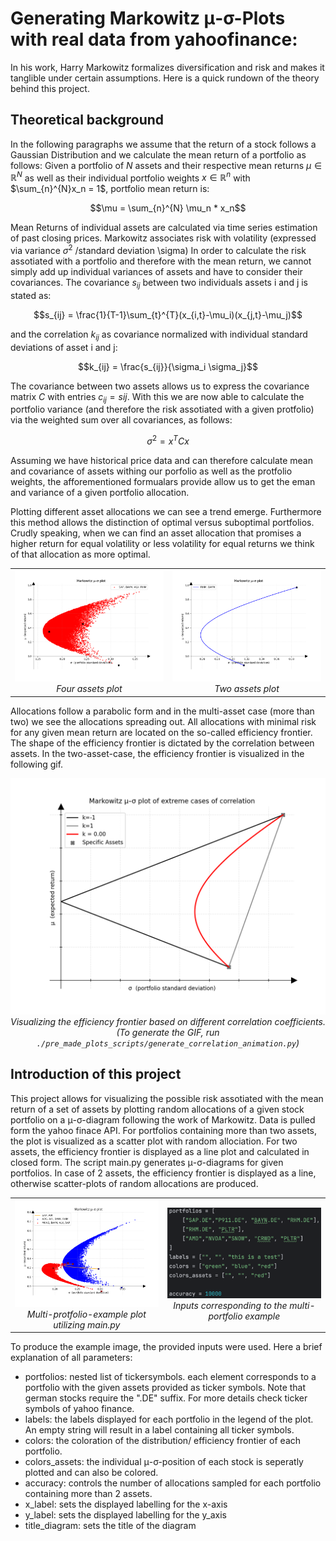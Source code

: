 # Generating Markowitz μ-σ-Plots with real data from yahoofinance:

In his work, Harry Markowitz formalizes diversification and risk and makes it tanglible under certain assumptions. Here is a quick rundown of the theory behind this project.

## Theoretical background

In the following paragraphs we assume that the return of a stock follows a Gaussian Distribution and we calculate the mean return of a portfolio as follows: 
Given a portfolio of $N$ assets and their respective mean returns $\mu \in \mathbb{R}^N$ as well as 
their individual portfolio weights $x \in \mathbb{R}^n$ with $\sum_{n}^{N}x_n = 1$, portfolio mean return is:

$$\mu = \sum_{n}^{N} \mu_n * x_n$$

Mean Returns of individual assets are calculated via time series estimation of past closing prices.
Markowitz associates risk with volatility (expressed via variance $\sigma^2$ /standard deviation \sigma)
In order to calculate the risk assotiated with a portfolio and therefore with the mean return, we cannot simply add up individual variances of assets and have to consider their covariances. The covariance $s_{ij}$ between two individuals assets i and j is stated as:

$$s_{ij} = \frac{1}{T-1}\sum_{t}^{T}(x_{i,t}-\mu_i)(x_{j,t}-\mu_j)$$

and the correlation $k_{ij}$ as covariance normalized with individual standard deviations of asset i and j:

$$k_{ij} = \frac{s_{ij}}{\sigma_i \sigma_j}$$

The covariance between two assets allows us to express the covariance matrix $C$ with entries $c_{ij} = s{ij}$. With this we are now able to calculate the portfolio variance (and therefore the risk assotiated with a given protfolio) via the weighted sum over all covariances, as follows:

$$\sigma^2 = x^TCx$$

Assuming we have historical price data and can therefore calculate mean and covariance of assets withing our porfolio as well as the protfolio weights, the afforementioned formualars provide allow us to get the eman and variance of a given portfolio allocation. 

Plotting different asset allocations we can see a trend emerge. Furthermore this method allows the distinction of optimal versus suboptimal portfolios. Crudly speaking, when we can find an asset allocation that promises a higher return for equal volatility or less volatility for equal returns we think of that allocation as more optimal. 

<div align="center">
  <table>
    <tr>
      <td align="center">
        <img src="images/example_plot_4_assets.png" width="400" />
        <br>
        <em>Four assets plot</em>
      </td>
      <td align="center">
        <img src="images/example_plot_2_assets.png" width="400" />
        <br>
        <em>Two assets plot</em>
      </td>
    </tr>
  </table>
</div>

Allocations follow a parabolic form and in the multi-asset case (more than two) we see the allocations spreading out.
All allocations with minimal risk for any given mean return are located on the so-called efficiency frontier. The shape of the efficiency frontier is dictated by the correlation between assets. In the two-asset-case, the efficiency frontier is visualized in the following gif. 

<div align="center">
  <img src="images/corr_coefficient.gif" width="550" />
  <br>
  <em>
    Visualizing the efficiency frontier based on different correlation coefficients.<br>
    (To generate the GIF, run <code>./pre_made_plots_scripts/generate_correlation_animation.py</code>)
  </em>
</div>

  
## Introduction of this project

This project allows for visualizing the possible risk assotiated with the mean return of a set of assets by plotting random allocations of a given stock portfolio on a μ-σ-diagram following the work of Markowitz. Data is pulled form the yahoo finace API. For portfolios containing more than two assets, the plot is visualized as a scatter plot with random allociation. For two assets, the efficiency frontier is displayed as a line plot and calculated in closed form. The script main.py generates μ-σ-diagrams for given portfolios. In case of 2 assets, the efficiency frontier is displayed as a line, otherwise scatter-plots of random allocations are produced. 

<div align="center">
  <table>
    <tr>
      <td align="center">
        <img src="images/multiple_allovations_plot.png" width="400" />
        <br>
        <em>Multi-protfolio-example plot utilizing main.py</em>
      </td>
      <td align="center">
        <img src="images/example_inputs.png" width="400" />
        <br>
        <em>Inputs corresponding to the multi-portfolio example </em>
      </td>
    </tr>
  </table>
</div>

To produce the example image, the provided inputs were used. Here a brief explanation of all parameters:
- portfolios: nested list of tickersymbols. each element corresponds to a portfolio with the given assets provided as ticker symbols.
              Note that german stocks require the ".DE" suffix. For more details check ticker symbols of yahoo finance.
- labels: the labels displayed for each portfolio in the legend of the plot. An empty string will result in a label containing all ticker symbols.
- colors: the coloration of the distribution/ efficiency frontier of each portfolio.
- colors_assets: the individual μ-σ-position of each stock is seperatly plotted and can also be colored.
- accuracy: controls the number of allocations sampled for each portfolio containing more than 2 assets.
- x_label: sets the displayed labelling for the x-axis
- y_label: sets the displayed labelling for the y_axis
- title_diagram: sets the title of the diagram
